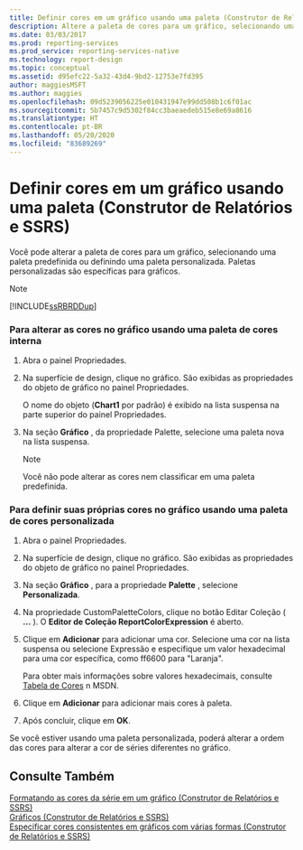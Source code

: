 ```yaml
---
title: Definir cores em um gráfico usando uma paleta (Construtor de Relatórios) | Microsoft Docs
description: Altere a paleta de cores para um gráfico, selecionando uma paleta predefinida ou definindo uma paleta personalizada.
ms.date: 03/03/2017
ms.prod: reporting-services
ms.prod_service: reporting-services-native
ms.technology: report-design
ms.topic: conceptual
ms.assetid: d95efc22-5a32-43d4-9bd2-12753e7fd395
author: maggiesMSFT
ms.author: maggies
ms.openlocfilehash: 09d5239056225e010431947e99dd508b1c6f01ac
ms.sourcegitcommit: 5b7457c9d5302f84cc3baeaedeb515e8e69a8616
ms.translationtype: HT
ms.contentlocale: pt-BR
ms.lasthandoff: 05/20/2020
ms.locfileid: "83689269"
---
```

# <a name="define-colors-on-a-chart-using-a-palette-report-builder-and-ssrs"></a>Definir cores em um gráfico usando uma paleta (Construtor de Relatórios e SSRS)
  Você pode alterar a paleta de cores para um gráfico, selecionando uma paleta predefinida ou definindo uma paleta personalizada. Paletas personalizadas são específicas para gráficos.  
  
> [!NOTE]  
>  [!INCLUDE[ssRBRDDup](../../includes/ssrbrddup-md.md)]  
  
### <a name="to-change-the-colors-on-the-chart-using-a-built-in-color-palette"></a>Para alterar as cores no gráfico usando uma paleta de cores interna  
  
1.  Abra o painel Propriedades.  
  
2.  Na superfície de design, clique no gráfico. São exibidas as propriedades do objeto de gráfico no painel Propriedades.  
  
     O nome do objeto (**Chart1** por padrão) é exibido na lista suspensa na parte superior do painel Propriedades.  
  
3.  Na seção **Gráfico** , da propriedade Palette, selecione uma paleta nova na lista suspensa.  
  
    > [!NOTE]  
    >  Você não pode alterar as cores nem classificar em uma paleta predefinida.  
  
### <a name="to-define-your-own-colors-on-the-chart-using-a-custom-color-palette"></a>Para definir suas próprias cores no gráfico usando uma paleta de cores personalizada  
  
1.  Abra o painel Propriedades.  
  
2.  Na superfície de design, clique no gráfico. São exibidas as propriedades do objeto de gráfico no painel Propriedades.  
  
3.  Na seção **Gráfico** , para a propriedade **Palette** , selecione **Personalizada**.  
  
4.  Na propriedade CustomPaletteColors, clique no botão Editar Coleção ( **...** ). O **Editor de Coleção ReportColorExpression** é aberto.  
  
5.  Clique em **Adicionar** para adicionar uma cor. Selecione uma cor na lista suspensa ou selecione Expressão e especifique um valor hexadecimal para uma cor específica, como ff6600 para "Laranja".  
  
     Para obter mais informações sobre valores hexadecimais, consulte [Tabela de Cores](https://go.microsoft.com/fwlink/?linkid=9258) n MSDN.  
  
6.  Clique em **Adicionar** para adicionar mais cores à paleta.  
  
7.  Após concluir, clique em **OK**.  
  
 Se você estiver usando uma paleta personalizada, poderá alterar a ordem das cores para alterar a cor de séries diferentes no gráfico.  
  
## <a name="see-also"></a>Consulte Também  
 [Formatando as cores da série em um gráfico &#40;Construtor de Relatórios e SSRS&#41;](../../reporting-services/report-design/formatting-series-colors-on-a-chart-report-builder-and-ssrs.md)   
 [Gráficos &#40;Construtor de Relatórios e SSRS&#41;](../../reporting-services/report-design/charts-report-builder-and-ssrs.md)   
 [Especificar cores consistentes em gráficos com várias formas &#40;Construtor de Relatórios e SSRS&#41;](../../reporting-services/report-design/specify-consistent-colors-across-multiple-shape-charts-report-builder-and-ssrs.md)  
  
  
